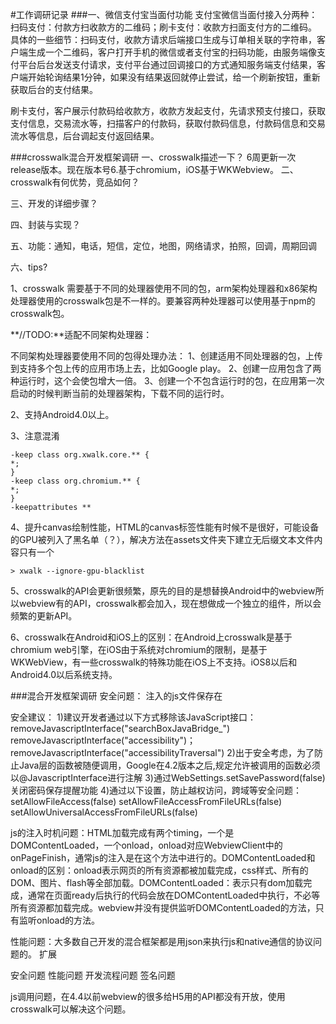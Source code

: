 #工作调研记录
###一、微信支付宝当面付功能
支付宝微信当面付接入分两种：扫码支付：付款方扫收款方的二维码；刷卡支付：收款方扫面支付方的二维码。
具体的一些细节：扫码支付，收款方请求后端接口生成与订单相关联的字符串，客户端生成一个二维码，客户打开手机的微信或者支付宝的扫码功能，由服务端像支付平台后台发送支付请求，支付平台通过回调接口的方式通知服务端支付结果，客户端开始轮询结果1分钟，如果没有结果返回就停止尝试，给一个刷新按钮，重新获取后台的支付结果。

刷卡支付，客户展示付款码给收款方，收款方发起支付，先请求预支付接口，获取支付信息，交易流水等，扫描客户的付款码，获取付款码信息，付款码信息和交易流水等信息，后台调起支付返回结果。

###crosswalk混合开发框架调研
一、crosswalk描述一下？
6周更新一次release版本。现在版本号6.基于chromium，iOS基于WKWebview。
二、crosswalk有何优势，竞品如何？

三、开发的详细步骤？

四、封装与实现？

五、功能：通知，电话，短信，定位，地图，网络请求，拍照，回调，周期回调

六、tips?

1、crosswalk 需要基于不同的处理器使用不同的包，arm架构处理器和x86架构处理器使用的crosswalk包是不一样的。要兼容两种处理器可以使用基于npm的crosswalk包。

**//TODO:**适配不同架构处理器：

不同架构处理器要使用不同的包得处理办法：
1、创建适用不同处理器的包，上传到支持多个包上传的应用市场上去，比如Google play。
2、创建一应用包含了两种运行时，这个会使包增大一倍。
3、创建一个不包含运行时的包，在应用第一次启动的时候判断当前的处理器架构，下载不同的运行时。

2、支持Android4.0以上。

3、注意混淆
	
	-keep class org.xwalk.core.** {
    *;
	}
	-keep class org.chromium.** {
    *;
	}
	-keepattributes **
	
	
4、提升canvas绘制性能，HTML的canvas标签性能有时候不是很好，可能设备的GPU被列入了黑名单（？），解决方法在assets文件夹下建立无后缀文本文件内容只有一个

 	> xwalk --ignore-gpu-blacklist

5、crosswalk的API会更新很频繁，原先的目的是想替换Android中的webview所以webview有的API，crosswalk都会加入，现在想做成一个独立的组件，所以会频繁的更新API。

6、crosswalk在Android和iOS上的区别：在Android上crosswalk是基于chromium web引擎，在iOS由于系统对chromium的限制，是基于WKWebView，有一些crosswalk的特殊功能在iOS上不支持。iOS8以后和Android4.0以后系统支持。

###混合开发框架调研
安全问题：
注入的js文件保存在


安全建议：
1)建议开发者通过以下方式移除该JavaScript接口：
  removeJavascriptInterface("searchBoxJavaBridge_")
  removeJavascriptInterface("accessibility")；
  removeJavascriptInterface("accessibilityTraversal")
2)出于安全考虑，为了防止Java层的函数被随便调用，Google在4.2版本之后,规定允许被调用的函数必须以@JavascriptInterface进行注解
3)通过WebSettings.setSavePassword(false)关闭密码保存提醒功能
4)通过以下设置，防止越权访问，跨域等安全问题： 
  setAllowFileAccess(false)
  setAllowFileAccessFromFileURLs(false)
  setAllowUniversalAccessFromFileURLs(false)
	
	
	
js的注入时机问题：HTML加载完成有两个timing，一个是DOMContentLoaded，一个onload，onload对应WebviewClient中的onPageFinish，通常js的注入是在这个方法中进行的。DOMContentLoaded和onload的区别：onload表示网页的所有资源都被加载完成，css样式、所有的DOM、图片、flash等全部加载。DOMContentLoaded：表示只有dom加载完成，通常在页面ready后执行的代码会放在DOMContentLoaded中执行，不必等所有资源都加载完成。webview并没有提供监听DOMContentLoaded的方法，只有监听onload的方法。

性能问题：大多数自己开发的混合框架都是用json来执行js和native通信的协议问题的。
扩展

安全问题
性能问题
开发流程问题
签名问题


js调用问题，在4.4以前webview的很多给H5用的API都没有开放，使用crosswalk可以解决这个问题。


